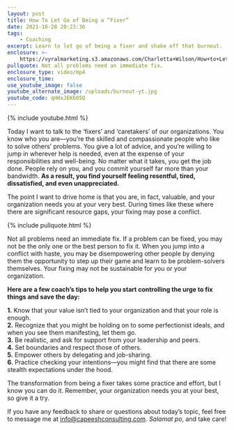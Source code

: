 ```yaml
---
layout: post
title: How To Let Go of Being a “Fixer”
date: 2021-10-28 20:23:36
tags:
    - Coaching
excerpt: Learn to let go of being a fixer and shake off that burnout.
enclosure: >-
    https://vyralmarketing.s3.amazonaws.com/Charletta+Wilson/How+to+Let+Go+of+Being+a+%E2%80%9CFixer%E2%80%9D.mp4
pullquote: Not all problems need an immediate fix.
enclosure_type: video/mp4
enclosure_time:
use_youtube_image: false
youtube_alternate_image: /uploads/burnout-yt.jpg
youtube_code: qHHxJEK605Q
---
```

{% include youtube.html %}

Today I want to talk to the ‘fixers’ and ‘caretakers’ of our organizations. You know who you are—you’re the skilled and compassionate people who like to solve others’ problems. You give a lot of advice, and you’re willing to jump in wherever help is needed, even at the expense of your responsibilities and well-being. No matter what it takes, you get the job done. People rely on you, and you commit yourself far more than your bandwidth. **As a result, you find yourself feeling resentful, tired, dissatisfied, and even unappreciated.**

The point I want to drive home is that you are, in fact, valuable, and your organization needs you at your very best. During times like these where there are significant resource gaps, your fixing may pose a conflict.

{% include pullquote.html %}

Not all problems need an immediate fix. If a problem can be fixed, you may not be the only one or the best person to fix it. When you jump into a conflict with haste, you may be disempowering other people by denying them the opportunity to step up their game and learn to be problem-solvers themselves. Your fixing may not be sustainable for you or your organization.&nbsp;

**Here are a few coach’s tips to help you start controlling the urge to fix things and save the day:**

**1\.** Know that your value isn’t tied to your organization and that your role is enough.<br>**2\.** Recognize that you might be holding on to some perfectionist ideals, and when you see them manifesting, let them go.&nbsp;<br>**3\.** Be realistic, and ask for support from your leadership and peers.&nbsp;<br>**4\.** Set boundaries and respect those of others.<br>**5\.** Empower others by delegating and job-sharing.<br>**6\.** Practice checking your intentions—you might find that there are some stealth expectations under the hood.

The transformation from being a fixer takes some practice and effort, but I know you can do it. Remember, your organization needs you at your best, so give it a try.&nbsp;

If you have any feedback to share or questions about today’s topic, feel free to message me at [info@capeeshconsulting.com](mailto:info@capeeshconsulting.com). *Salamat po*, and take care\!
